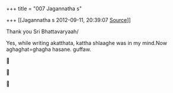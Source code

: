 +++
title = "007 Jagannatha s"

+++
[[Jagannatha s	2012-09-11, 20:39:07 [Source](https://groups.google.com/g/samskrita/c/acVRU3qJETo)]]



  
Thank you Sri Bhattavaryaah/

Yes, while writing akatthata, kattha shlaaghe was in my mind.Now aghaghat=ghagha hasane. guffaw.  







